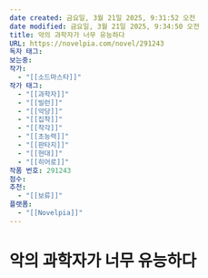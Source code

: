 ```yaml
---
date created: 금요일, 3월 21일 2025, 9:31:52 오전
date modified: 금요일, 3월 21일 2025, 9:34:50 오전
title: 악의 과학자가 너무 유능하다
URL: https://novelpia.com/novel/291243
독자 태그: 
보는중: 
작가:
  - "[[소드마스타]]"
작가 태그:
  - "[[과학자]]"
  - "[[빌런]]"
  - "[[악당]]"
  - "[[집착]]"
  - "[[착각]]"
  - "[[초능력]]"
  - "[[판타지]]"
  - "[[현대]]"
  - "[[히어로]]"
작품 번호: 291243
점수: 
추천:
  - "[[보류]]"
플랫폼:
  - "[[Novelpia]]"
---
```


# 악의 과학자가 너무 유능하다
